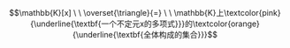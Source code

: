 $$\mathbb{K}[x]  \ \  \overset{\triangle}{=} \ \ \mathbb{K}上\textcolor{pink}{\underline{\textbf{一个不定元x的多项式}}}的\textcolor{orange}{\underline{\textbf{全体构成的集合}}}$$